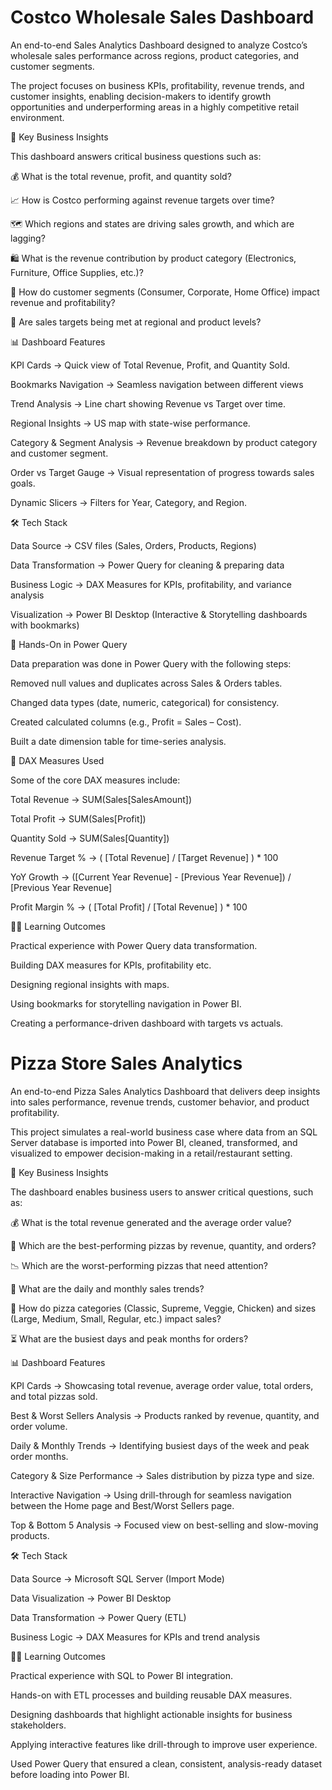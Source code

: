 # Costco Wholesale Sales Dashboard 

An end-to-end Sales Analytics Dashboard designed to analyze Costco’s wholesale sales performance across regions, product categories, and customer segments.

The project focuses on business KPIs, profitability, revenue trends, and customer insights, enabling decision-makers to identify growth opportunities and underperforming areas in a highly competitive retail environment.

🚀 Key Business Insights

This dashboard answers critical business questions such as:

💰 What is the total revenue, profit, and quantity sold?

📈 How is Costco performing against revenue targets over time?

🗺️ Which regions and states are driving sales growth, and which are lagging?

🛍️ What is the revenue contribution by product category (Electronics, Furniture, Office Supplies, etc.)?

👥 How do customer segments (Consumer, Corporate, Home Office) impact revenue and profitability?

🎯 Are sales targets being met at regional and product levels?

📊 Dashboard Features

KPI Cards → Quick view of Total Revenue, Profit, and Quantity Sold.

Bookmarks Navigation → Seamless navigation between different views 

Trend Analysis → Line chart showing Revenue vs Target over time.

Regional Insights → US map with state-wise performance.

Category & Segment Analysis → Revenue breakdown by product category and customer segment.

Order vs Target Gauge → Visual representation of progress towards sales goals.

Dynamic Slicers → Filters for Year, Category, and Region.

🛠️ Tech Stack

Data Source → CSV files (Sales, Orders, Products, Regions)

Data Transformation → Power Query for cleaning & preparing data

Business Logic → DAX Measures for KPIs, profitability, and variance analysis

Visualization → Power BI Desktop (Interactive & Storytelling dashboards with bookmarks)

🧩 Hands-On in Power Query

Data preparation was done in Power Query with the following steps:

Removed null values and duplicates across Sales & Orders tables.

Changed data types (date, numeric, categorical) for consistency.

Created calculated columns (e.g., Profit = Sales – Cost).

Built a date dimension table for time-series analysis.


📐 DAX Measures Used

Some of the core DAX measures include:

Total Revenue → SUM(Sales[SalesAmount])

Total Profit → SUM(Sales[Profit])

Quantity Sold → SUM(Sales[Quantity])

Revenue Target % → ( [Total Revenue] / [Target Revenue] ) * 100

YoY Growth → ([Current Year Revenue] - [Previous Year Revenue]) / [Previous Year Revenue]

Profit Margin % → ( [Total Profit] / [Total Revenue] ) * 100


🧑‍💻 Learning Outcomes

Practical experience with Power Query data transformation.

Building DAX measures for KPIs, profitability etc.

Designing regional insights with maps.

Using bookmarks for storytelling navigation in Power BI.

Creating a performance-driven dashboard with targets vs actuals.

# Pizza Store Sales Analytics
An end-to-end Pizza Sales Analytics Dashboard that delivers deep insights into sales performance, revenue trends, customer behavior, and product profitability.

This project simulates a real-world business case where data from an SQL Server database is imported into Power BI, cleaned, transformed, and visualized to empower decision-making in a retail/restaurant setting.

🚀 Key Business Insights

The dashboard enables business users to answer critical questions, such as:

💰 What is the total revenue generated and the average order value?

🥇 Which are the best-performing pizzas by revenue, quantity, and orders?

📉 Which are the worst-performing pizzas that need attention?

📅 What are the daily and monthly sales trends?

🍕 How do pizza categories (Classic, Supreme, Veggie, Chicken) and sizes (Large, Medium, Small, Regular, etc.) impact sales?

⏳ What are the busiest days and peak months for orders?

📊 Dashboard Features

KPI Cards → Showcasing total revenue, average order value, total orders, and total pizzas sold.

Best & Worst Sellers Analysis → Products ranked by revenue, quantity, and order volume.

Daily & Monthly Trends → Identifying busiest days of the week and peak order months.

Category & Size Performance → Sales distribution by pizza type and size.

Interactive Navigation → Using drill-through for seamless navigation between the Home page and Best/Worst Sellers page.

Top & Bottom 5 Analysis → Focused view on best-selling and slow-moving products.

🛠️ Tech Stack

Data Source → Microsoft SQL Server (Import Mode)

Data Visualization → Power BI Desktop

Data Transformation → Power Query (ETL)

Business Logic → DAX Measures for KPIs and trend analysis


🧑‍💻 Learning Outcomes

Practical experience with SQL to Power BI integration.

Hands-on with ETL processes and building reusable DAX measures.

Designing dashboards that highlight actionable insights for business stakeholders.

Applying interactive features like drill-through to improve user experience.

Used Power Query that ensured a clean, consistent, analysis-ready dataset before loading into Power BI.
